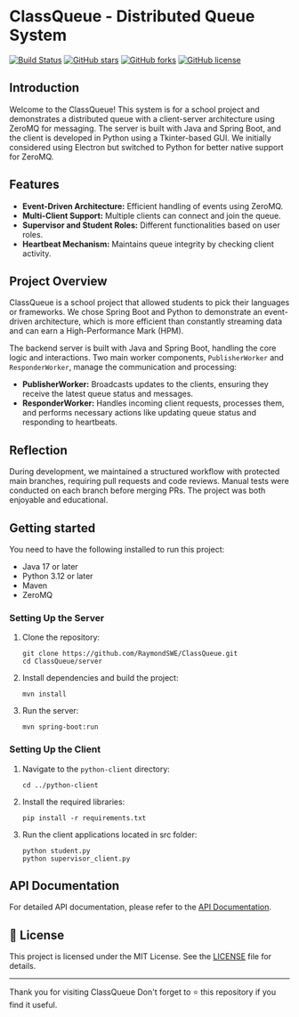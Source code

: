 # ClassQueue - Distributed Queue System

[![Build Status](https://img.shields.io/badge/build-passing-brightgreen)](https://github.com/RaymondSWE/ClassQueue/actions)
[![GitHub stars](https://img.shields.io/github/stars/RaymondSWE/ClassQueue)](https://github.com/RaymondSWE/ClassQueue/stargazers)
[![GitHub forks](https://img.shields.io/github/forks/RaymondSWE/ClassQueue)](https://github.com/RaymondSWE/ClassQueue/network)
[![GitHub license](https://img.shields.io/github/license/RaymondSWE/ClassQueue)](https://github.com/RaymondSWE/ClassQueue/blob/main/LICENSE)

## Introduction
Welcome to the ClassQueue! This system is for a school project and demonstrates a distributed queue with a client-server architecture using ZeroMQ for messaging. The server is built with Java and Spring Boot, and the client is developed in Python using a Tkinter-based GUI. We initially considered using Electron but switched to Python for better native support for ZeroMQ.

## Features
- **Event-Driven Architecture:** Efficient handling of events using ZeroMQ.
- **Multi-Client Support:** Multiple clients can connect and join the queue.
- **Supervisor and Student Roles:** Different functionalities based on user roles.
- **Heartbeat Mechanism:** Maintains queue integrity by checking client activity.

## Project Overview
ClassQueue is a school project that allowed students to pick their languages or frameworks. We chose Spring Boot and Python to demonstrate an event-driven architecture, which is more efficient than constantly streaming data and can earn a High-Performance Mark (HPM).

The backend server is built with Java and Spring Boot, handling the core logic and interactions. Two main worker components, `PublisherWorker` and `ResponderWorker`, manage the communication and processing:
- **PublisherWorker:** Broadcasts updates to the clients, ensuring they receive the latest queue status and messages.
- **ResponderWorker:** Handles incoming client requests, processes them, and performs necessary actions like updating queue status and responding to heartbeats.

## Reflection
During development, we maintained a structured workflow with protected main branches, requiring pull requests and code reviews. Manual tests were conducted on each branch before merging PRs. The project was both enjoyable and educational.

## Getting started
You need to have the following installed to run this project:
- Java 17 or later
- Python 3.12 or later
- Maven
- ZeroMQ
  
### Setting Up the Server
1. Clone the repository:
    ```console
    git clone https://github.com/RaymondSWE/ClassQueue.git
    cd ClassQueue/server
    ```
2. Install dependencies and build the project:
    ```console
    mvn install
    ```
3. Run the server:
    ```console
    mvn spring-boot:run
    ```

### Setting Up the Client
1. Navigate to the `python-client` directory:
    ```console
    cd ../python-client
    ```
2. Install the required libraries:
    ```console
    pip install -r requirements.txt
    ```
3. Run the client applications located in src folder:
    ```console
    python student.py
    python supervisor_client.py
    ```


## API Documentation
For detailed API documentation, please refer to the [API Documentation](https://github.com/RaymondSWE/ClassQueue/blob/main/API_DOCUMENTATION.md).


## 📄 License

This project is licensed under the MIT License. See the [LICENSE](LICENSE) file for details.

---

Thank you for visiting ClassQueue Don't forget to ⭐ this repository if you find it useful.


